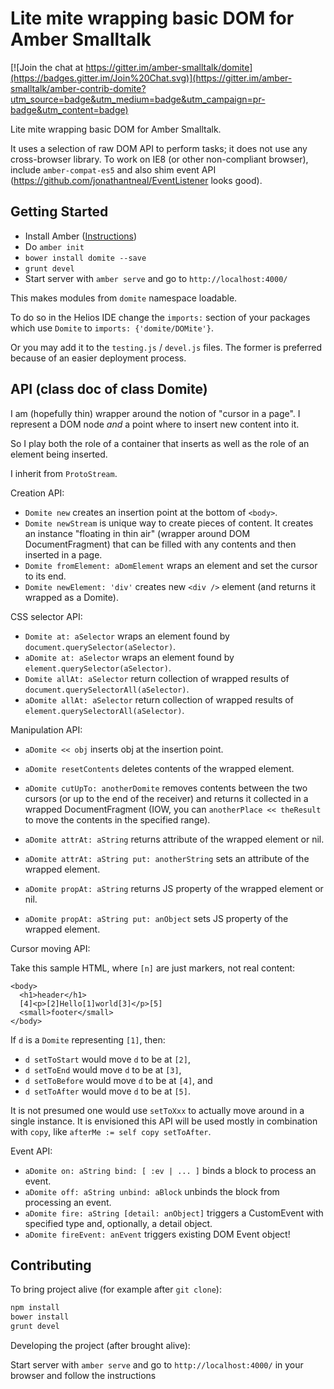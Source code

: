 # Lite mite wrapping basic DOM for Amber Smalltalk

[![Join the chat at https://gitter.im/amber-smalltalk/domite](https://badges.gitter.im/Join%20Chat.svg)](https://gitter.im/amber-smalltalk/amber-contrib-domite?utm_source=badge&utm_medium=badge&utm_campaign=pr-badge&utm_content=badge)

Lite mite wrapping basic DOM for Amber Smalltalk.

It uses a selection of raw DOM API to perform tasks;
it does not use any cross-browser library.
To work on IE8 (or other non-compliant browser),
include `amber-compat-es5` and also shim event API
(https://github.com/jonathantneal/EventListener looks good).

## Getting Started

- Install Amber ([Instructions](http://docs.amber-lang.net/faq.html))
- Do ``amber init``
- ``bower install domite --save``
- ``grunt devel``
- Start server with `amber serve` and go to `http://localhost:4000/`

This makes modules from `domite` namespace loadable.

To do so in the Helios IDE change the `imports:` section of your packages which use ``Domite`` to
`imports: {'domite/DOMite'}`.

Or you may add it to the `testing.js` / `devel.js` files.
The former is preferred because of an easier deployment process.

## API (class doc of class Domite)

I am (hopefully thin) wrapper around the notion of "cursor in a page".
I represent a DOM node _and_ a point where
to insert new content into it.

So I play both the role of a container that inserts
as well as the role of an element being inserted.

I inherit from `ProtoStream`.

Creation API:

 - `Domite new` creates an insertion point at the bottom of `<body>`.
 - `Domite newStream` is unique way to create pieces of content. It creates an instance "floating in thin air" (wrapper around DOM DocumentFragment) that can be filled with any contents and then inserted in a page.
 - `Domite fromElement: aDomElement` wraps an element and set the cursor to its end.
 - `Domite newElement: 'div'` creates new `<div />` element (and returns it wrapped as a Domite).

CSS selector API:

 - `Domite at: aSelector` wraps an element found by `document.querySelector(aSelector)`.
 - `aDomite at: aSelector` wraps an element found by `element.querySelector(aSelector)`.
 - `Domite allAt: aSelector` return collection of wrapped results of `document.querySelectorAll(aSelector)`.
 - `aDomite allAt: aSelector` return collection of wrapped results of `element.querySelectorAll(aSelector)`.

Manipulation API:

 - `aDomite << obj` inserts obj at the insertion point.
 - `aDomite resetContents` deletes contents of the wrapped element.
 - `aDomite cutUpTo: anotherDomite` removes contents between the two cursors (or up to the end of the receiver) and returns it collected in a wrapped DocumentFragment (IOW, you can `anotherPlace << theResult` to move the contents in the specified range).

 - `aDomite attrAt: aString` returns attribute of the wrapped element or nil.
 - `aDomite attrAt: aString put: anotherString` sets an attribute of the wrapped element.
 - `aDomite propAt: aString` returns JS property of the wrapped element or nil.
 - `aDomite propAt: aString put: anObject` sets JS property of the wrapped element.

Cursor moving API:

Take this sample HTML, where `[n]` are just markers, not real content:

```
<body>
  <h1>header</h1>
  [4]<p>[2]Hello[1]world[3]</p>[5]
  <small>footer</small>
</body>
```

If `d` is a `Domite` representing `[1]`, then:

 - `d setToStart` would move `d` to be at `[2]`,
 - `d setToEnd` would move `d` to be at `[3]`,
 - `d setToBefore` would move `d` to be at `[4]`, and
 - `d setToAfter` would move `d` to be at `[5]`.

It is not presumed one would use `setToXxx`
to actually move around in a single instance.
It is envisioned this API will be used mostly
in combination with `copy`, like
`afterMe := self copy setToAfter`.

Event API:

 - `aDomite on: aString bind: [ :ev | ... ]` binds a block to process an event.
 - `aDomite off: aString unbind: aBlock` unbinds the block from processing an event.
 - `aDomite fire: aString [detail: anObject]` triggers a CustomEvent with specified type and, optionally, a detail object.
 - `aDomite fireEvent: anEvent` triggers existing DOM Event object!

## Contributing

To bring project alive (for example after `git clone`):

```sh
npm install
bower install
grunt devel
```

Developing the project (after brought alive):

Start server with `amber serve` and go to `http://localhost:4000/` in your browser and follow the instructions
